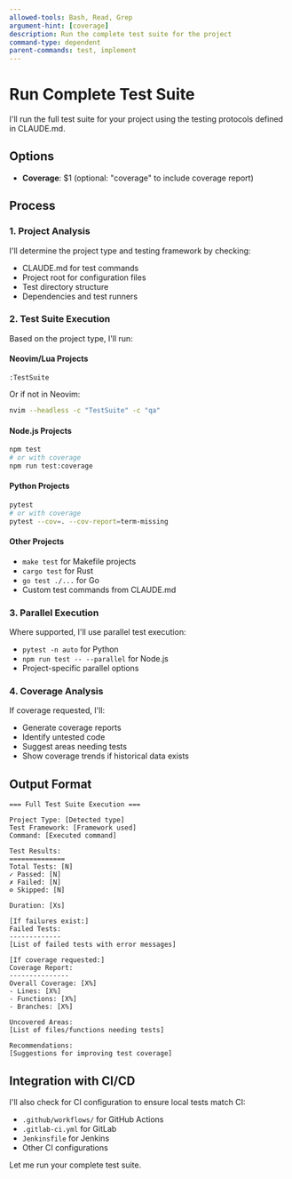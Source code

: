 ```yaml
---
allowed-tools: Bash, Read, Grep
argument-hint: [coverage]
description: Run the complete test suite for the project
command-type: dependent
parent-commands: test, implement
---
```


# Run Complete Test Suite

I'll run the full test suite for your project using the testing protocols defined in CLAUDE.md.

## Options
- **Coverage**: $1 (optional: "coverage" to include coverage report)

## Process

### 1. Project Analysis
I'll determine the project type and testing framework by checking:
- CLAUDE.md for test commands
- Project root for configuration files
- Test directory structure
- Dependencies and test runners

### 2. Test Suite Execution
Based on the project type, I'll run:

#### Neovim/Lua Projects
```vim
:TestSuite
```
Or if not in Neovim:
```bash
nvim --headless -c "TestSuite" -c "qa"
```

#### Node.js Projects
```bash
npm test
# or with coverage
npm run test:coverage
```

#### Python Projects
```bash
pytest
# or with coverage
pytest --cov=. --cov-report=term-missing
```

#### Other Projects
- `make test` for Makefile projects
- `cargo test` for Rust
- `go test ./...` for Go
- Custom test commands from CLAUDE.md

### 3. Parallel Execution
Where supported, I'll use parallel test execution:
- `pytest -n auto` for Python
- `npm run test -- --parallel` for Node.js
- Project-specific parallel options

### 4. Coverage Analysis
If coverage requested, I'll:
- Generate coverage reports
- Identify untested code
- Suggest areas needing tests
- Show coverage trends if historical data exists

## Output Format

```
=== Full Test Suite Execution ===

Project Type: [Detected type]
Test Framework: [Framework used]
Command: [Executed command]

Test Results:
==============
Total Tests: [N]
✓ Passed: [N]
✗ Failed: [N]
⊘ Skipped: [N]

Duration: [Xs]

[If failures exist:]
Failed Tests:
-------------
[List of failed tests with error messages]

[If coverage requested:]
Coverage Report:
---------------
Overall Coverage: [X%]
- Lines: [X%]
- Functions: [X%]
- Branches: [X%]

Uncovered Areas:
[List of files/functions needing tests]

Recommendations:
[Suggestions for improving test coverage]
```

## Integration with CI/CD
I'll also check for CI configuration to ensure local tests match CI:
- `.github/workflows/` for GitHub Actions
- `.gitlab-ci.yml` for GitLab
- `Jenkinsfile` for Jenkins
- Other CI configurations

Let me run your complete test suite.